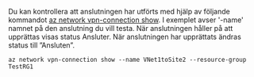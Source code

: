 Du kan kontrollera att anslutningen har utförts med hjälp av följande kommandot [az network vpn-connection show](/cli/azure/network/vpn-connection#show). I exemplet avser '-name' namnet på den anslutning du vill testa. När anslutningen håller på att upprättas visas status Ansluter. När anslutningen har upprättats ändras status till ”Ansluten”.

```azurecli
az network vpn-connection show --name VNet1toSite2 --resource-group TestRG1
```

